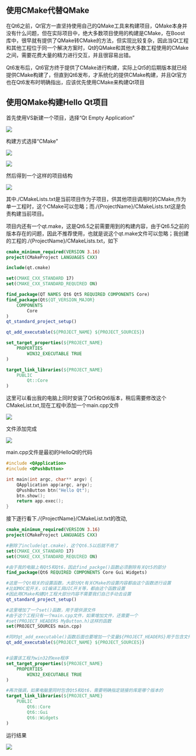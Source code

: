 ## 使用CMake代替QMake

在Qt6之前，Qt官方一直坚持使用自己的QMake工具来构建项目，QMake本身并没有什么问题，但在实际项目中，绝大多数项目使用的构建是CMake，在Boost库中，很早就有提供了QMake转CMake的方法，但实现比较复杂，因此当Qt工程和其他工程位于同一个解决方案时，Qt的QMake和其他大多数工程使用的CMake之间，需要花费大量的精力进行交互，并且很容易出错。

Qt6发布后，Qt6官方终于提供了CMake进行构建，实际上Qt5的后期版本就已经提供CMake构建了，但直到Qt6发布，才系统化的提供CMake构建，并且Qt官方也在Qt6发布时明确指出，应该优先使用CMake来构建Qt项目

## 使用QMake构建Hello Qt项目

首先使用VS新建一个项目，选择“Qt Empty Application”

![](https://jxf2008-1302581379.cos.ap-nanjing.myqcloud.com/QtNotes/CMake1.png)

构建方式选择“CMake”

![](https://jxf2008-1302581379.cos.ap-nanjing.myqcloud.com/QtNotes/CMake2.png)

![](https://jxf2008-1302581379.cos.ap-nanjing.myqcloud.com/QtNotes/CMake3.png)

然后得到一个这样的项目结构

![](https://jxf2008-1302581379.cos.ap-nanjing.myqcloud.com/QtNotes/CMake4.png)

其中./CMakeLists.txt是当前项目作为子项目，供其他项目调用时的CMake,作为单一工程时，这个CMake可以忽略；而./{ProjectName}/CMakeLists.txt这是负责构建当前项目。

项目内还有一个qt.make，这是Qt6.5之前需要用到的构建内容，由于Qt6.5之前的版本存在的问题，因此不推荐使用，也就是说这个qt.make文件可以忽略；我创建的工程的./{ProjectName}/CMakeLists.txt，如下
```cmake
cmake_minimum_required(VERSION 3.16)
project(CMakeProject LANGUAGES CXX)

include(qt.cmake)

set(CMAKE_CXX_STANDARD 17)
set(CMAKE_CXX_STANDARD_REQUIRED ON)

find_package(QT NAMES Qt6 Qt5 REQUIRED COMPONENTS Core)
find_package(Qt${QT_VERSION_MAJOR}
    COMPONENTS
        Core
)
qt_standard_project_setup()

qt_add_executable(${PROJECT_NAME} ${PROJECT_SOURCES})

set_target_properties(${PROJECT_NAME}
    PROPERTIES
        WIN32_EXECUTABLE TRUE
)

target_link_libraries(${PROJECT_NAME}
    PUBLIC
        Qt::Core
)
```
这里可以看出我的电脑上同时安装了Qt5和Qt6版本，稍后需要修改这个CMakeList.txt,现在工程中添加一个main.cpp文件

![](https://jxf2008-1302581379.cos.ap-nanjing.myqcloud.com/QtNotes/CMake5.png)

文件添加完成

![](https://jxf2008-1302581379.cos.ap-nanjing.myqcloud.com/QtNotes/CMake6.png)

main.cpp文件是最初的HelloQt的代码
```c++
#include <QApplication>
#include <QPushButton>

int main(int argc, char** argv) {
	QApplication app(argc, argv);
	QPushButton btn("Hello Qt");
	btn.show();
	return app.exec();
}
```

接下逐行看下./{ProjectName}/CMakeList.txt的改动,
```cmake
cmake_minimum_required(VERSION 3.16)
project(CMakeProject LANGUAGES CXX)

#删除了include(qt.cmake)，这个Qt6.5以后就不用了
set(CMAKE_CXX_STANDARD 17)
set(CMAKE_CXX_STANDARD_REQUIRED ON)

#由于我的电脑上有Qt5和Qt6，因此find_packge()函数必须删除有关Qt5的部分
find_package(Qt6 REQUIRED COMPONENTS Core Gui Widgets)

#这是一个Qt相关的设置函数，大部分Qt有关CMake的设置内容都由这个函数进行设置
#比如MOC宏开关，UI编译工具UIC开关等，都由这个函数设置
#因此用CMake构建Qt工程大部分内容不需要我们自己手动去设置
qt_standard_project_setup()

#这里增加了一个set()函数，用于提供源文件
#由于这个工程只有一个main.cpp文件，如果增加文件，还需要一个
#set(PROJECT_HEADERS MyButton.h)这样的函数
set(PROJECT_SOURCES main.cpp)

#同时qt_add_executable()函数后面也要增加一个变量${PROJECT_HEADERS}用于包含文件
qt_add_executable(${PROJECT_NAME} ${PROJECT_SOURCES})


#设置该工程为win32的exe程序
set_target_properties(${PROJECT_NAME}
    PROPERTIES
        WIN32_EXECUTABLE TRUE
)

#再次强调，如果电脑里同时包含Qt5和Qt6，需要明确指定链接的库是哪个版本的
target_link_libraries(${PROJECT_NAME}
    PUBLIC
        Qt6::Core
        Qt6::Gui
        Qt6::Widgets
)
```
运行结果

![](https://jxf2008-1302581379.cos.ap-nanjing.myqcloud.com/QtNotes/CMake7.png)